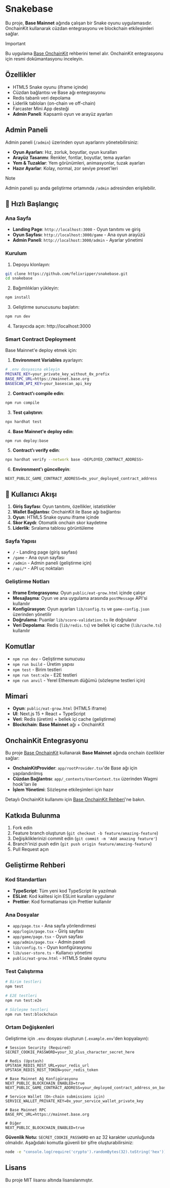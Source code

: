 # Snakebase

Bu proje, **Base Mainnet** ağında çalışan bir Snake oyunu uygulamasıdır. OnchainKit kullanarak cüzdan entegrasyonu ve blockchain etkileşimleri sağlar.

> [!IMPORTANT]
> Bu uygulama [Base OnchainKit](https://www.base.org/build/onchainkit) rehberini temel alır. OnchainKit entegrasyonu için resmi dokümantasyonu inceleyin.

## Özellikler

- HTML5 Snake oyunu (iframe içinde)
- Cüzdan bağlantısı ve Base ağı entegrasyonu
- Redis tabanlı veri depolama
- Liderlik tabloları (on-chain ve off-chain)
- Farcaster Mini App desteği
- **Admin Paneli**: Kapsamlı oyun ve arayüz ayarları

## Admin Paneli

Admin paneli (`/admin`) üzerinden oyun ayarlarını yönetebilirsiniz:

- **Oyun Ayarları**: Hız, zorluk, boyutlar, oyun kuralları
- **Arayüz Tasarımı**: Renkler, fontlar, boyutlar, tema ayarları
- **Yem & Tuzaklar**: Yem görünümleri, animasyonlar, tuzak ayarları
- **Hazır Ayarlar**: Kolay, normal, zor seviye preset'leri

> [!NOTE]
> Admin paneli şu anda geliştirme ortamında `/admin` adresinden erişilebilir.

## 🚀 Hızlı Başlangıç

### Ana Sayfa
- **Landing Page**: `http://localhost:3000` - Oyun tanıtımı ve giriş
- **Oyun Sayfası**: `http://localhost:3000/game` - Ana oyun arayüzü
- **Admin Paneli**: `http://localhost:3000/admin` - Ayarlar yönetimi

### Kurulum

1. Depoyu klonlayın:

```bash
git clone https://github.com/felixripper/snakebase.git
cd snakebase
```

2. Bağımlılıkları yükleyin:

```bash
npm install
```

3. Geliştirme sunucusunu başlatın:

```bash
npm run dev
```

4. Tarayıcıda açın: http://localhost:3000

### Smart Contract Deployment

Base Mainnet'e deploy etmek için:

1. **Environment Variables** ayarlayın:

```bash
# .env dosyasına ekleyin
PRIVATE_KEY=your_private_key_without_0x_prefix
BASE_RPC_URL=https://mainnet.base.org
BASESCAN_API_KEY=your_basescan_api_key
```

2. **Contract'ı compile edin**:

```bash
npm run compile
```

3. **Test çalıştırın**:

```bash
npx hardhat test
```

4. **Base Mainnet'e deploy edin**:

```bash
npm run deploy:base
```

5. **Contract'ı verify edin**:

```bash
npx hardhat verify --network base <DEPLOYED_CONTRACT_ADDRESS>
```

6. **Environment'ı güncelleyin**:

```env
NEXT_PUBLIC_GAME_CONTRACT_ADDRESS=0x_your_deployed_contract_address
```

## 📱 Kullanıcı Akışı

1. **Giriş Sayfası**: Oyun tanıtımı, özellikler, istatistikler
2. **Wallet Bağlantısı**: OnchainKit ile Base ağı bağlantısı
3. **Oyun**: HTML5 Snake oyunu iframe içinde
4. **Skor Kaydı**: Otomatik onchain skor kaydetme
5. **Liderlik**: Sıralama tablosu görüntüleme

### Sayfa Yapısı

- `/` - Landing page (giriş sayfası)
- `/game` - Ana oyun sayfası
- `/admin` - Admin paneli (geliştirme için)
- `/api/*` - API uç noktaları

### Geliştirme Notları

- **Iframe Entegrasyonu**: Oyun `public/eat-grow.html` içinde çalışır
- **Mesajlaşma**: Oyun ve ana uygulama arasında `postMessage` API'si kullanılır
- **Konfigürasyon**: Oyun ayarları `lib/config.ts` ve `game-config.json` üzerinden yönetilir
- **Doğrulama**: Puanlar `lib/score-validation.ts` ile doğrulanır
- **Veri Depolama**: Redis (`lib/redis.ts`) ve bellek içi cache (`lib/cache.ts`) kullanılır

## Komutlar

- `npm run dev` - Geliştirme sunucusu
- `npm run build` - Üretim yapısı
- `npm test` - Birim testleri
- `npm run test:e2e` - E2E testleri
- `npm run anvil` - Yerel Ethereum düğümü (sözleşme testleri için)

## Mimari

- **Oyun**: `public/eat-grow.html` (HTML5 iframe)
- **UI**: Next.js 15 + React + TypeScript
- **Veri**: Redis (üretim) + bellek içi cache (geliştirme)
- **Blockchain**: **Base Mainnet** ağı + OnchainKit

## OnchainKit Entegrasyonu

Bu proje [Base OnchainKit](https://www.base.org/build/onchainkit) kullanarak **Base Mainnet** ağında onchain özellikler sağlar:

- **OnchainKitProvider**: `app/rootProvider.tsx`'de Base ağı için yapılandırılmış
- **Cüzdan Bağlantısı**: `app/_contexts/UserContext.tsx` üzerinden Wagmi hook'ları ile
- **İşlem Yönetimi**: Sözleşme etkileşimleri için hazır

Detaylı OnchainKit kullanımı için [Base OnchainKit Rehberi](https://www.base.org/build/onchainkit)'ne bakın.

## Katkıda Bulunma

1. Fork edin
2. Feature branch oluşturun (`git checkout -b feature/amazing-feature`)
3. Değişikliklerinizi commit edin (`git commit -m 'Add amazing feature'`)
4. Branch'inizi push edin (`git push origin feature/amazing-feature`)
5. Pull Request açın

## Geliştirme Rehberi

### Kod Standartları

- **TypeScript**: Tüm yeni kod TypeScript ile yazılmalı
- **ESLint**: Kod kalitesi için ESLint kuralları uygulanır
- **Prettier**: Kod formatlaması için Prettier kullanılır

### Ana Dosyalar

- `app/page.tsx` - Ana sayfa yönlendirmesi
- `app/login/page.tsx` - Giriş sayfası
- `app/game/page.tsx` - Oyun sayfası
- `app/admin/page.tsx` - Admin paneli
- `lib/config.ts` - Oyun konfigürasyonu
- `lib/user-store.ts` - Kullanıcı yönetimi
- `public/eat-grow.html` - HTML5 Snake oyunu

### Test Çalıştırma

```bash
# Birim testleri
npm test

# E2E testleri
npm run test:e2e

# Sözleşme testleri
npm run test:blockchain
```

### Ortam Değişkenleri

Geliştirme için `.env` dosyası oluşturun (`.example.env`'den kopyalayın):

```env
# Session Security (Required)
SECRET_COOKIE_PASSWORD=your_32_plus_character_secret_here

# Redis (Upstash)
UPSTASH_REDIS_REST_URL=your_redis_url
UPSTASH_REDIS_REST_TOKEN=your_redis_token

# Base Mainnet Ağ Konfigürasyonu
NEXT_PUBLIC_BLOCKCHAIN_ENABLED=true
NEXT_PUBLIC_GAME_CONTRACT_ADDRESS=your_deployed_contract_address_on_base_mainnet

# Service Wallet (On-chain submissions için)
SERVICE_WALLET_PRIVATE_KEY=0x_your_service_wallet_private_key

# Base Mainnet RPC
BASE_RPC_URL=https://mainnet.base.org

# Diğer
NEXT_PUBLIC_BLOCKCHAIN_ENABLED=true
```

**Güvenlik Notu:** `SECRET_COOKIE_PASSWORD` en az 32 karakter uzunluğunda olmalıdır. Aşağıdaki komutla güvenli bir şifre oluşturabilirsiniz:

```bash
node -e "console.log(require('crypto').randomBytes(32).toString('hex'))"
```

## Lisans

Bu proje MIT lisansı altında lisanslanmıştır.

